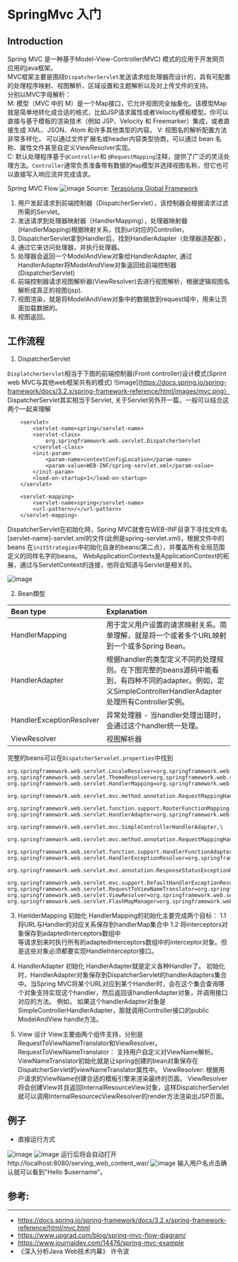 # SpringMvc 入门


## Introduction
Spring MVC 是一种基于Model-View-Controller(MVC) 模式的应用于开发网页应用的java框架。</br>
MVC框架主要是围绕`DispatcherServlet`发送请求给处理器而设计的，具有可配置的处理程序映射、视图解析、区域设置和主题解析以及对上传文件的支持。</br>
分别以MVC字母解析：</br>
M: 模型（MVC 中的 M）是一个Map接口，它允许视图完全抽象化。该模型Map 就是简单地转化成合适的格式，比如JSP请求属性或者Velocity模板模型。你可以直接与基于模板的渲染技术（例如 JSP、Velocity 和 Freemarker）集成，或者直接生成 XML、JSON、Atom 和许多其他类型的内容。
V: 视图名的解析配置方法非常多样化， 可以通过文件扩展名或header内容类型协商，可以通过 bean 名称、属性文件甚至自定义ViewResolver实现。</br>
C: 默认处理程序基于`@Controller`和 `@RequestMapping`注释，提供了广泛的灵活处理方法。`Controller`通常负责准备带有数据的`Map`模型并选择视图名称，但它也可以直接写入响应流并完成请求。</br>

Spring MVC Flow
![image](https://terasolunaorg.github.io/guideline/1.0.1.RELEASE/en/_images/RequestLifecycle.png)
Source: [Terasoluna Global Framework](https://terasolunaorg.github.io/guideline/1.0.1.RELEASE/en/_images/RequestLifecycle.png)

1. 用户发起请求到前端控制器（DispatcherServlet），该控制器会根据请求过滤所需的Servlet。
2. 发送请求到处理器映射器（HandlerMapping），处理器映射器(HandlerMapping)根据映射关系，找到url对应的Controller。
3. DispatcherServlet拿到Handler后，找到HandlerAdapter（处理器适配器），
4. 通过它来访问处理器，并执行处理器。
5. 处理器会返回一个ModelAndView对象给HandlerAdapter, 通过HandlerAdapter将ModelAndView对象返回给前端控制器(DispatcherServlet)
6. 前端控制器请求视图解析器(ViewResolver)去进行视图解析，根据逻辑视图名解析成真正的视图(jsp).
7. 视图渲染，就是将ModelAndView对象中的数据放到request域中，用来让页面加载数据的。
8. 视图返回。

## 工作流程
1. DispatcherServlet

`DisplatcherServlet`相当于下图的前端控制器(Front controller)设计模式(Sprint web MVC与其他web框架共有的模式)
![image](https://docs.spring.io/spring-framework/docs/3.2.x/spring-framework-reference/html/images/mvc.png）
DispatcherServlet其实相当于Servlet, 关于Servlet另外开一篇，一般可以结合这两个一起来理解
```
    <servlet>
        <servlet-name>spring</servlet-name>
        <servlet-class>
            org.springframework.web.servlet.DispatcherServlet
        </servlet-class>
        <init-param>
            <param-name>contextConfigLocation</param-name>
            <param-value>WEB-INF/spring-servlet.xml</param-value>
        </init-param>
        <load-on-startup>1</load-on-startup>
    </servlet>

    <servlet-mapping>
        <servlet-name>spring</servlet-name>
        <url-pattern>/</url-pattern>
    </servlet-mapping>
```

DispatcherServlet在初始化時，Spring MVC就會在WEB-INF目录下寻找文件名[servlet-name]-servlet.xml的文件(此例是spring-servlet.xml)，根据文件中的beans 在`initStrategies`中初始化自身的beans(第二点），并覆盖所有全局范围定义的同样名字的beans。
WebApplicationContexts是ApplicationContext的拓展，通过与ServletContext的连接，他将会知道与Servlet是相关的。

![image](https://docs.spring.io/spring-framework/docs/3.2.x/spring-framework-reference/html/images/mvc-contexts.gif)



2.  Bean類型

|Bean type                  | Explanation                              |
|:----------                 | :------------                              |
|HandlerMapping             | 用于定义用户设置的请求映射关系。简单理解，就是将一个或者多个URL映射到一个或多Spring Bean。|
|HandlerAdapter	            | 根据handler的类型定义不同的处理规则。在下图完整的beans源码中能看到，有四种不同的adapter。例如，定义SimpleControllerHandlerAdapter处理所有Controller实例。|
|HandlerExceptionResolver   |	异常处理器 -  当handler处理出错时，会通过这个handler统一处理。                                  |
|ViewResolver               |	视图解析器                                   |

完整的beans可以在`DispatcherServelet.properties`中找到
```
org.springframework.web.servlet.LocaleResolver=org.springframework.web.servlet.i18n.AcceptHeaderLocaleResolver
org.springframework.web.servlet.ThemeResolver=org.springframework.web.servlet.theme.FixedThemeResolver
org.springframework.web.servlet.HandlerMapping=org.springframework.web.servlet.handler.BeanNameUrlHandlerMapping,\
	org.springframework.web.servlet.mvc.method.annotation.RequestMappingHandlerMapping,\
	org.springframework.web.servlet.function.support.RouterFunctionMapping
org.springframework.web.servlet.HandlerAdapter=org.springframework.web.servlet.mvc.HttpRequestHandlerAdapter,\
	org.springframework.web.servlet.mvc.SimpleControllerHandlerAdapter,\
	org.springframework.web.servlet.mvc.method.annotation.RequestMappingHandlerAdapter,\
	org.springframework.web.servlet.function.support.HandlerFunctionAdapter
org.springframework.web.servlet.HandlerExceptionResolver=org.springframework.web.servlet.mvc.method.annotation.ExceptionHandlerExceptionResolver,\
	org.springframework.web.servlet.mvc.annotation.ResponseStatusExceptionResolver,\
	org.springframework.web.servlet.mvc.support.DefaultHandlerExceptionResolver
org.springframework.web.servlet.RequestToViewNameTranslator=org.springframework.web.servlet.view.DefaultRequestToViewNameTranslator
org.springframework.web.servlet.ViewResolver=org.springframework.web.servlet.view.InternalResourceViewResolver
org.springframework.web.servlet.FlashMapManager=org.springframework.web.servlet.support.SessionFlashMapManager                              
```
                               
3. HanlderMapping 初始化
HandlerMapping的初始化主要完成两个目标：
1.1 将URL与Handler的对应关系保存到handlerMap集合中
1.2 将interceptors对象保存到adaptedInterceptors数组中 </br>
等请求到来时执行所有的adaptedInterceptors数组中的interceptor对象。但是这些对象必须都要实现HandleInterceptor接口。


4. HandlerAdapter 初始化
HandlerAdapter就是定义各种Handler了。 初始化时，HandlerAdapter对象保存到DispatcherServlet的handlerAdapters集合中。当Spring MVC将某个URL对应到某个Handler时，会在这个集合查询哪个对象支持实现这个handler，然后返回该handlerAdapter对象，并调用接口对应的方法。
例如， 如果这个handlerAdapter对象是SimpleControllerHandlerAdapter，那就调用Controller接口的public ModelAndView handle方法。

5. View 设计
View主要由两个组件支持，分别是RequestToViewNameTranslator和ViewResolver。
RequestToViewNameTranslator： 支持用户自定义对ViewName解析。 ViewNameTranslator初始化就是让spring创建的bean对象保存在DispatcherServlet的viewNameTranslator属性中。
ViewResolver: 根据用户请求的ViewName创建合适的模板引擎来渲染最终的页面。 ViewResolver将会创建View并且返回InternalResourceView对象，这样DispatcherServlet就可以调用InternalResourcecViewResolver的render方法渲染出JSP页面。




## 例子
* 直接运行方式

![image](https://user-images.githubusercontent.com/37991693/122644878-01a04d80-d14a-11eb-945b-5e6c44ae77cb.png)
![image](https://user-images.githubusercontent.com/37991693/122644884-0bc24c00-d14a-11eb-8be3-8ce7b4e5b259.png)
运行后将会自动打开 http://localhost:8080/serving_web_content_war/
![image](https://user-images.githubusercontent.com/37991693/122647608-7b8b0380-d157-11eb-8173-c9fe487787d2.png)
输入用户名点击确认就可以看到"Hello $username”。

## 参考:
--------------------------------------------------
* https://docs.spring.io/spring-framework/docs/3.2.x/spring-framework-reference/html/mvc.html
* https://www.upgrad.com/blog/spring-mvc-flow-diagram/
* https://www.journaldev.com/14476/spring-mvc-example
* 《深入分析Java Web技术内幕》 许令波
